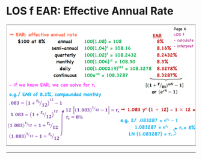 # LOS f EAR: Effective Annual Rate

![Screenshot (28).png](LOS%20f%20EAR%20Effective%20Annual%20Rate%201742adf9873a802a8dd7dc1e7341b8fb/Screenshot_(28).png)

---